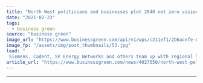 ```yaml
---
title: "North West politicians and businesses plot 2040 net zero vision"
date: "2021-02-23"
tags: 
  - business green
source: "business green"
image_url: "https://www.businessgreen.com/api/v1/wps/c211ef1/2b6acefe-0ba6-4cd7-a26a-0da023f39424/2/iStock-1067367850-manchester-185x114.jpg"
image_fp: "/assets/img/post_thumbnails/53.jpg"
lead: "
 Siemens, Cadent, SP Energy Networks and others team up with regional leaders and city mayors for decarbonisation roadmap ..."
article_url: "https://www.businessgreen.com/news/4027550/north-west-politicians-businesses-plot-2040-net-zero-vision"
---
```


---
